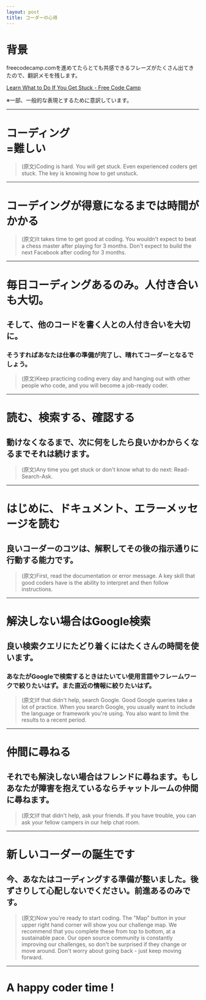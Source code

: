 ```yaml
---
layout: post
title: コーダーの心得
---
```


# 背景
freecodecamp.comを進めてたらとても共感できるフレーズがたくさん出てきたので、翻訳メモを残します。

[Learn What to Do If You Get Stuck - Free Code Camp](https://www.freecodecamp.com/challenges/learn-what-to-do-if-you-get-stuck)

※一部、一般的な表現とするために意訳しています。

-----

# コーディング<br>=難しい

> (原文)Coding is hard. You will get stuck. Even experienced coders get stuck. The key is knowing how to get unstuck.

-----

# コーデイングが得意になるまでは時間がかかる

> (原文)It takes time to get good at coding. You wouldn't expect to beat a chess master after playing for 3 months. Don't expect to build the next Facebook after coding for 3 months.

-----

# 毎日コーディングあるのみ。人付き合いも大切。

## そして、他のコードを書く人との人付き合いを大切に。
### そうすればあなたは仕事の準備が完了し、晴れてコーダーとなるでしょう。

> (原文)Keep practicing coding every day and hanging out with other people who code, and you will become a job-ready coder.

-----

# 読む、検索する、確認する
## 動けなくなるまで、次に何をしたら良いかわからくなるまでそれは続けます。

> (原文)Any time you get stuck or don't know what to do next: Read-Search-Ask.

-----

# はじめに、ドキュメント、エラーメッセージを読む
## 良いコーダーのコツは、解釈してその後の指示通りに行動する能力です。

> (原文)First, read the documentation or error message. A key skill that good coders have is the ability to interpret and then follow instructions.

-----

# 解決しない場合はGoogle検索
## 良い検索クエリにたどり着くにはたくさんの時間を使います。
### あなたがGoogleで検索するときはたいてい使用言語やフレームワークで絞りたいはず。また直近の情報に絞りたいはず。

> (原文)If that didn't help, search Google. Good Google queries take a lot of practice. When you search Google, you usually want to include the language or framework you're using. You also want to limit the results to a recent period.

-----

# 仲間に尋ねる
## それでも解決しない場合はフレンドに尋ねます。もしあなたが障害を抱えているならチャットルームの仲間に尋ねます。

> (原文)If that didn't help, ask your friends. If you have trouble, you can ask your fellow campers in our help chat room.

-----

# 新しいコーダーの誕生です
## 今、あなたはコーディングする準備が整いました。後ずさりして心配しないでください。前進あるのみです。

> (原文)Now you're ready to start coding. The "Map" button in your upper right hand corner will show you our challenge map. We recommend that you complete these from top to bottom, at a sustainable pace. Our open source community is constantly improving our challenges, so don't be surprised if they change or move around. Don't worry about going back - just keep moving forward.

-----

# A happy coder time !
